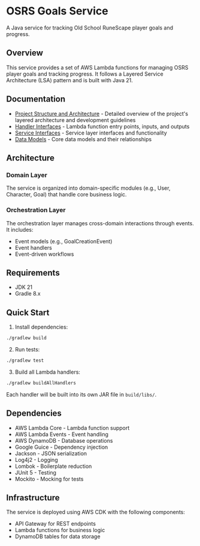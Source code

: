 # OSRS Goals Service

A Java service for tracking Old School RuneScape player goals and progress.

## Overview

This service provides a set of AWS Lambda functions for managing OSRS player goals and tracking progress. It follows a Layered Service Architecture (LSA) pattern and is built with Java 21.

## Documentation

- [Project Structure and Architecture](docs/ARCHITECTURE.md) - Detailed overview of the project's layered architecture and development guidelines
- [Handler Interfaces](docs/HANDLERS.md) - Lambda function entry points, inputs, and outputs
- [Service Interfaces](docs/SERVICES.md) - Service layer interfaces and functionality
- [Data Models](docs/MODELS.md) - Core data models and their relationships

## Architecture

### Domain Layer
The service is organized into domain-specific modules (e.g., User, Character, Goal) that handle core business logic.

### Orchestration Layer
The orchestration layer manages cross-domain interactions through events. It includes:
- Event models (e.g., GoalCreationEvent)
- Event handlers
- Event-driven workflows

## Requirements

- JDK 21
- Gradle 8.x

## Quick Start

1. Install dependencies:
```bash
./gradlew build
```

2. Run tests:
```bash
./gradlew test
```

3. Build all Lambda handlers:
```bash
./gradlew buildAllHandlers
```

Each handler will be built into its own JAR file in `build/libs/`.

## Dependencies

- AWS Lambda Core - Lambda function support
- AWS Lambda Events - Event handling
- AWS DynamoDB - Database operations
- Google Guice - Dependency injection
- Jackson - JSON serialization
- Log4j2 - Logging
- Lombok - Boilerplate reduction
- JUnit 5 - Testing
- Mockito - Mocking for tests

## Infrastructure

The service is deployed using AWS CDK with the following components:

- API Gateway for REST endpoints
- Lambda functions for business logic
- DynamoDB tables for data storage 
